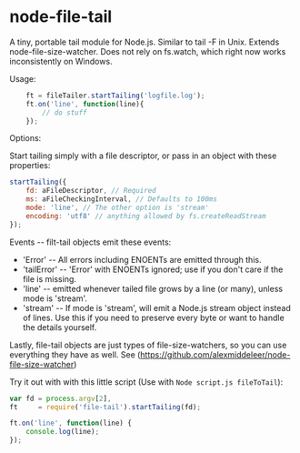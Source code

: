 node-file-tail
==============

A tiny, portable tail module for Node.js.  Similar to tail -F in Unix.  Extends node-file-size-watcher.  Does not rely on fs.watch, which right now works inconsistently on Windows.  

Usage:

```js
	ft = fileTailer.startTailing('logfile.log');
	ft.on('line', function(line){
		// do stuff
	});
```

Options:  

Start tailing simply with a file descriptor, or pass in an object with these properties:

```js
startTailing({
	fd: aFileDescriptor, // Required
	ms: aFileCheckingInterval, // Defaults to 100ms
	mode: 'line', // The other option is 'stream'
	encoding: 'utf8' // anything allowed by fs.createReadStream
});
```
Events -- filt-tail objects emit these events:

 * 'Error'      -- All errors including ENOENTs are emitted through this.
 * 'tailError'  -- 'Error' with ENOENTs ignored; use if you don't care if the file is missing.
 * 'line'       -- emitted whenever tailed file grows by a line (or many), unless mode is 'stream'.
 * 'stream'     -- If mode is 'stream', will emit a Node.js stream object instead of lines.  Use this if you need to preserve every byte or want to handle the details yourself.

Lastly, file-tail objects are just types of file-size-watchers, so you can use everything they have as well.  See (https://github.com/alexmiddeleer/node-file-size-watcher)

Try it out with with this little script (Use with `Node script.js fileToTail`):

```js
var fd = process.argv[2],
ft     = require('file-tail').startTailing(fd);

ft.on('line', function(line) {
	console.log(line);
});
```
